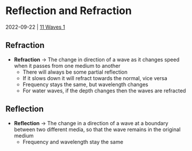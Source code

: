 # Reflection and Refraction
2022-09-22 | [11 Waves 1](11%20Waves%201.md)

## Refraction
- **Refraction** -> The change in direction of a wave as it changes speed when it passes from one medium to another
	- There will always be some partial reflection
	- If it slows down it will refract towards the normal, vice versa
	- Frequency stays the same, but wavelength changes
	- For water waves, if the depth changes then the waves are refracted

## Reflection
- **Reflection** -> The change in a direction of a wave at a boundary between two different media, so that the wave remains in the original medium
	- Frequency and wavelength stay the same